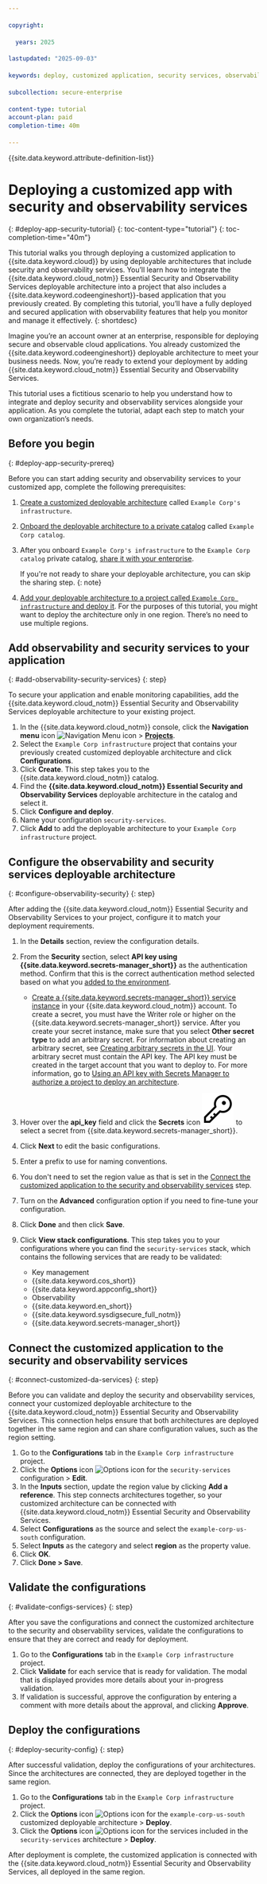 ```yaml
---

copyright:

  years: 2025

lastupdated: "2025-09-03"

keywords: deploy, customized application, security services, observability services, project, Code Engine, AI, application

subcollection: secure-enterprise

content-type: tutorial
account-plan: paid
completion-time: 40m

---
```


{{site.data.keyword.attribute-definition-list}}

# Deploying a customized app with security and observability services
{: #deploy-app-security-tutorial}
{: toc-content-type="tutorial"}
{: toc-completion-time="40m"}

This tutorial walks you through deploying a customized application to {{site.data.keyword.cloud}} by using deployable architectures that include security and observability services. You’ll learn how to integrate the {{site.data.keyword.cloud_notm}} Essential Security and Observability Services deployable architecture into a project that also includes a {{site.data.keyword.codeengineshort}}-based application that you previously created. By completing this tutorial, you’ll have a fully deployed and secured application with observability features that help you monitor and manage it effectively.
{: shortdesc}

Imagine you’re an account owner at an enterprise, responsible for deploying secure and observable cloud applications. You already customized the {{site.data.keyword.codeengineshort}} deployable architecture to meet your business needs. Now, you’re ready to extend your deployment by adding {{site.data.keyword.cloud_notm}} Essential Security and Observability Services.

This tutorial uses a fictitious scenario to help you understand how to integrate and deploy security and observability services alongside your application. As you complete the tutorial, adapt each step to match your own organization’s needs.

## Before you begin
{: #deploy-app-security-prereq}

Before you can start adding security and observability services to your customized app, complete the following prerequisites:

1. [Create a customized deployable architecture](/docs/secure-enterprise?topic=secure-enterprise-basic-custom) called `Example Corp's infrastructure`.
1. [Onboard the deployable architecture to a private catalog](/docs/secure-enterprise?topic=secure-enterprise-onboard-da) called `Example Corp catalog`.
1. After you onboard `Example Corp's infrastructure` to the `Example Corp catalog` private catalog, [share it with your enterprise](/docs/secure-enterprise?topic=secure-enterprise-share-custom).

    If you're not ready to share your deployable architecture, you can skip the sharing step.
    {: note}

1. [Add your deployable architecture to a project called `Example Corp infrastructure` and deploy it](/docs/secure-enterprise?topic=secure-enterprise-deploy-regions). For the purposes of this tutorial, you might want to deploy the architecture only in one region. There’s no need to use multiple regions.

## Add observability and security services to your application
{: #add-observability-security-services}
{: step}

To secure your application and enable monitoring capabilities, add the {{site.data.keyword.cloud_notm}} Essential Security and Observability Services deployable architecture to your existing project.

1. In the {{site.data.keyword.cloud_notm}} console, click the **Navigation menu** icon ![Navigation Menu icon](../icons/icon_hamburger.svg "Menu") > **[Projects](/projects/)**. 
1. Select the `Example Corp infrastructure` project that contains your previously created customized deployable architecture and click **Configurations**.
1. Click **Create**. This step takes you to the {{site.data.keyword.cloud_notm}} catalog.
1. Find the **{{site.data.keyword.cloud_notm}} Essential Security and Observability Services** deployable architecture in the catalog and select it.
1. Click **Configure and deploy**.
1. Name your configuration `security-services`.
1. Click **Add** to add the deployable architecture to your `Example Corp infrastructure` project.

## Configure the observability and security services deployable architecture
{: #configure-observability-security}
{: step}

After adding the {{site.data.keyword.cloud_notm}} Essential Security and Observability Services to your project, configure it to match your deployment requirements.

1. In the **Details** section, review the configuration details.
1. From the **Security** section, select **API key using {{site.data.keyword.secrets-manager_short}}** as the authentication method. Confirm that this is the correct authentication method selected based on what you [added to the environment](/docs/secure-enterprise?topic=secure-enterprise-deploy-regions#env-create).

    * [Create a {{site.data.keyword.secrets-manager_short}} service instance](/docs/secrets-manager?topic=secrets-manager-create-instance&interface=ui) in your {{site.data.keyword.cloud_notm}} account. To create a secret, you must have the Writer role or higher on the {{site.data.keyword.secrets-manager_short}} service. After you create your secret instance, make sure that you select **Other secret type** to add an arbitrary secret. For information about creating an arbitrary secret, see [Creating arbitrary secrets in the UI](/docs/secrets-manager?topic=secrets-manager-arbitrary-secrets&interface=ui). Your arbitrary secret must contain the API key. The API key must be created in the target account that you want to deploy to. For more information, go to [Using an API key with Secrets Manager to authorize a project to deploy an architecture](/docs/secure-enterprise?topic=secure-enterprise-authorize-project).

1. Hover over the **api_key** field and click the **Secrets** icon ![Key icon](images/secret-key.svg "Secrets") to select a secret from {{site.data.keyword.secrets-manager_short}}.
1. Click **Next** to edit the basic configurations.
1. Enter a prefix to use for naming conventions.
1. You don't need to set the region value as that is set in the [Connect the customized application to the security and observability services](#connect-customized-da-services) step.
1. Turn on the **Advanced** configuration option if you need to fine-tune your configuration.
1. Click **Done** and then click **Save**.
1. Click **View stack configurations**. This step takes you to your configurations where you can find the `security-services` stack, which contains the following services that are ready to be validated:

    * Key management
    * {{site.data.keyword.cos_short}}
    * {{site.data.keyword.appconfig_short}}
    * Observability
    * {{site.data.keyword.en_short}}
    * {{site.data.keyword.sysdigsecure_full_notm}}
    * {{site.data.keyword.secrets-manager_short}}

## Connect the customized application to the security and observability services
{: #connect-customized-da-services}
{: step}

Before you can validate and deploy the security and observability services, connect your customized deployable architecture to the {{site.data.keyword.cloud_notm}} Essential Security and Observability Services. This connection helps ensure that both architectures are deployed together in the same region and can share configuration values, such as the region setting.

1. Go to the **Configurations** tab in the `Example Corp infrastructure` project.
1. Click the **Options** icon ![Options icon](../icons/action-menu-icon.svg "Options") for the `security-services` configuration > **Edit**.
1. In the **Inputs** section, update the region value by clicking **Add a reference**. This step connects architectures together, so your customized architecture can be connected with {{site.data.keyword.cloud_notm}} Essential Security and Observability Services.
1. Select **Configurations** as the source and select the `example-corp-us-south` configuration.
1. Select **Inputs** as the category and select **region** as the property value.
1. Click **OK**.
1. Click **Done > Save**.

## Validate the configurations
{: #validate-configs-services}
{: step}

After you save the configurations and connect the customized architecture to the security and observability services, validate the configurations to ensure that they are correct and ready for deployment.

1. Go to the **Configurations** tab in the `Example Corp infrastructure` project.
1. Click **Validate** for each service that is ready for validation. The modal that is displayed provides more details about your in-progress validation.
1. If validation is successful, approve the configuration by entering a comment with more details about the approval, and clicking **Approve**.

## Deploy the configurations
{: #deploy-security-config}
{: step}

After successful validation, deploy the configurations of your architectures. Since the architectures are connected, they are deployed together in the same region.

1. Go to the **Configurations** tab in the `Example Corp infrastructure` project.
1. Click the **Options** icon ![Options icon](../icons/action-menu-icon.svg "Options") for the `example-corp-us-south` customized deployable architecture > **Deploy**.
1. Click the **Options** icon ![Options icon](../icons/action-menu-icon.svg "Options") for the services included in the `security-services` architecture > **Deploy**.

After deployment is complete, the customized application is connected with the {{site.data.keyword.cloud_notm}} Essential Security and Observability Services, all deployed in the same region.
